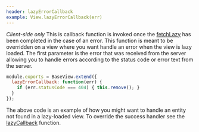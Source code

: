 ```yaml
---
header: lazyErrorCallback
example: View.lazyErrorCallback(err)
---
```


*Client-side only*  This is callback function is invoked once the [fetchLazy](#fetchLazy) has been completed in the case of an error. This function is meant to be overridden on a view where you want handle an error when the view is lazy loaded.  The first parameter is the error that was received from the server allowing you to handle errors according to the status code or error text from the server.

```js
module.exports = BaseView.extend({
  lazyErrorCallback: function(err) {
    if (err.statusCode === 404) { this.remove(); }
  }
});
```

The above code is an example of how you might want to handle an entity not found in a lazy-loaded view.  To override the success handler see the [lazyCallback](#lazyCallback) function.
